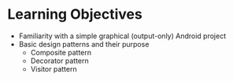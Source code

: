 # Learning Objectives

* Familiarity with a simple graphical (output-only) Android project
* Basic design patterns and their purpose
    * Composite pattern
    * Decorator pattern
    * Visitor pattern
